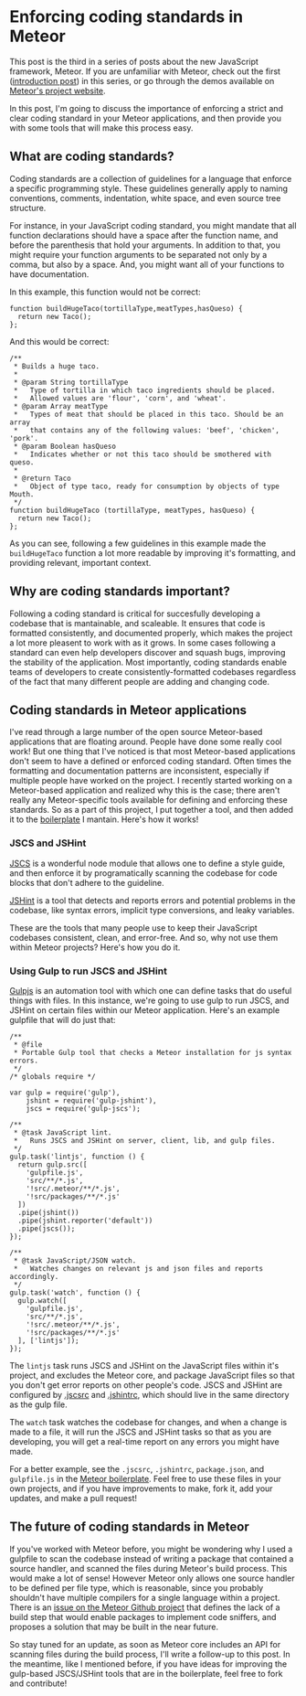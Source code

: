 # Enforcing coding standards in Meteor

This post is the third in a series of posts about the new JavaScript framework, Meteor. If you are unfamiliar with Meteor, check out the first ([introduction post](http://fourword.fourkitchens.com/article/getting-started-meteor)) in this series, or go through the demos available on [Meteor's project website](http://meteor.com).

In this post, I'm going to discuss the importance of enforcing a strict and clear coding standard in your Meteor applications, and then provide you with some tools that will make this process easy.

## What are coding standards?
Coding standards are a collection of guidelines for a language that enforce a specific programming style. These guidelines generally apply to naming conventions, comments, indentation, white space, and even source tree structure. 

For instance, in your JavaScript coding standard, you might mandate that all function declarations should have a space after the function name, and before the parenthesis that hold your arguments. In addition to that, you might require your function arguments to be separated not only by a comma, but also by a space. And, you might want all of your functions to have documentation.

In this example, this function would not be correct:

```
function buildHugeTaco(tortillaType,meatTypes,hasQueso) {
  return new Taco();
};
```

And this would be correct:

```
/**
 * Builds a huge taco.
 *
 * @param String tortillaType
 *   Type of tortilla in which taco ingredients should be placed.
 *   Allowed values are 'flour', 'corn', and 'wheat'.
 * @param Array meatType
 *   Types of meat that should be placed in this taco. Should be an array
 *   that contains any of the following values: 'beef', 'chicken', 'pork'.
 * @param Boolean hasQueso
 *   Indicates whether or not this taco should be smothered with queso.
 *
 * @return Taco
 *   Object of type taco, ready for consumption by objects of type Mouth.
 */
function buildHugeTaco (tortillaType, meatTypes, hasQueso) {
  return new Taco();
};
```

As you can see, following a few guidelines in this example made the `buildHugeTaco` function a lot more readable by improving it's formatting, and providing relevant, important context.


## Why are coding standards important?
Following a coding standard is critical for succesfully developing a codebase that is mantainable, and scaleable. It ensures that code is formatted consistently, and documented properly, which makes the project a lot more pleasent to work with as it grows. In some cases following a standard can even help developers discover and squash bugs, improving the stability of the application. Most importantly, coding standards enable teams of developers to create consistently-formatted codebases regardless of the fact that many different people are adding and changing code.


## Coding standards in Meteor applications
I've read through a large number of the open source Meteor-based applications that are floating around. People have done some really cool work! But one thing that I've noticed is that most Meteor-based applications don't seem to have a defined or enforced coding standard. Often times the formatting and documentation patterns are inconsistent, especially if multiple people have worked on the project. I recently started working on a Meteor-based application and realized why this is the case; there aren't really any Meteor-specific tools available for defining  and enforcing these standards. So as a part of this project, I put together a tool, and then added it to the [boilerplate](https://github.com/patrickocoffeyo/meteor-boilerplate) I mantain. Here's how it works!

### JSCS and JSHint
[JSCS](https://www.npmjs.com/package/jscs) is a wonderful node module that allows one to define a style guide, and then enforce it by programatically scanning the codebase for code blocks that don't adhere to the guideline.

[JSHint](http://jshint.com/) is a tool that detects and reports errors and potential problems in the codebase, like syntax errors, implicit type conversions, and leaky variables.

These are the tools that many people use to keep their JavaScript codebases consistent, clean, and error-free. And so, why not use them within Meteor projects? Here's how you do it.


### Using Gulp to run JSCS and JSHint
[Gulpjs](http://gulpjs.com/) is an automation tool with which one can define tasks that do useful things with files. In this instance, we're going to use gulp to run JSCS, and JSHint on certain files within our Meteor application. Here's an example gulpfile that will do just that:

```
/**
 * @file
 * Portable Gulp tool that checks a Meteor installation for js syntax errors.
 */
/* globals require */

var gulp = require('gulp'),
    jshint = require('gulp-jshint'),
    jscs = require('gulp-jscs');

/**
 * @task JavaScript lint.
 *   Runs JSCS and JSHint on server, client, lib, and gulp files.
 */
gulp.task('lintjs', function () {
  return gulp.src([
    'gulpfile.js',
    'src/**/*.js',
    '!src/.meteor/**/*.js',
    '!src/packages/**/*.js'
  ])
  .pipe(jshint())
  .pipe(jshint.reporter('default'))
  .pipe(jscs());
});

/**
 * @task JavaScript/JSON watch.
 *   Watches changes on relevant js and json files and reports accordingly.
 */
gulp.task('watch', function () {
  gulp.watch([
    'gulpfile.js',
    'src/**/*.js',
    '!src/.meteor/**/*.js',
    '!src/packages/**/*.js'
  ], ['lintjs']);
});
```

The `lintjs` task runs JSCS and JSHint on the JavaScript files within it's project, and excludes the Meteor core, and package JavaScript files so that you don't get error reports on other people's code. JSCS and JSHint are configured by [.jscsrc](https://github.com/patrickocoffeyo/meteor-boilerplate/blob/master/.jscsrc) and [.jshintrc](https://github.com/patrickocoffeyo/meteor-boilerplate/blob/master/.jshintrc), which should live in the same directory as the gulp file. 

The `watch` task watches the codebase for changes, and when a change is made to a file, it will run the JSCS and JSHint tasks so that as you are developing, you will get a real-time report on any errors you might have made.

For a better example, see the `.jscsrc`, `.jshintrc`, `package.json`, and `gulpfile.js` in the [Meteor boilerplate](https://github.com/patrickocoffeyo/meteor-boilerplate). Feel free to use these files in your own projects, and if you have improvements to make, fork it, add your updates, and make a pull request!

## The future of coding standards in Meteor
If you've worked with Meteor before, you might be wondering why I used a gulpfile to scan the codebase instead of writing a package that contained a source handler, and scanned the files during Meteor's build process. This would make a lot of sense! However Meteor only allows one source handler to be defined per file type, which is reasonable, since you probably shouldn't have multiple compilers for a single language within a project. There is an [issue on the Meteor Github project](https://github.com/MeteorCommunity/discussions/issues/51) that defines the lack of a build step that would enable packages to implement code sniffers, and proposes a solution that may be built in the near future.

So stay tuned for an update, as soon as Meteor core includes an API for scanning files during the build process, I'll write a follow-up to this post. In the meantime, like I mentioned before, if you have ideas for improving the gulp-based JSCS/JSHint tools that are in the boilerplate, feel free to fork and contribute!
